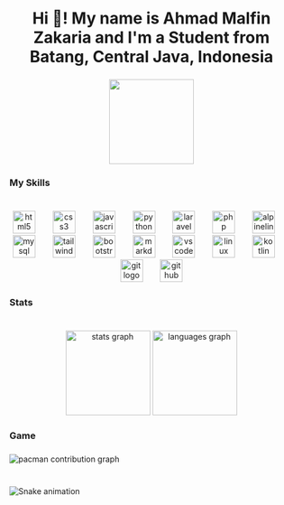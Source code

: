 <h1 align="center">Hi 👋! My name is Ahmad Malfin Zakaria and I'm a Student from Batang, Central Java, Indonesia</h1>

###

<div align="center">
  <img height="150" src="https://i.imgflip.com/65efzo.gif"  />
</div>

###

<h3 align="left">My Skills</h3>

###

<br clear="both">

<div align="center">
  <img src="https://cdn.jsdelivr.net/gh/devicons/devicon/icons/html5/html5-original.svg" height="40" alt="html5 logo"  />
  <img width="23" />
  <img src="https://cdn.jsdelivr.net/gh/devicons/devicon/icons/css3/css3-original.svg" height="40" alt="css3 logo"  />
  <img width="23" />
  <img src="https://cdn.jsdelivr.net/gh/devicons/devicon/icons/javascript/javascript-original.svg" height="40" alt="javascript logo"  />
  <img width="23" />
  <img src="https://cdn.jsdelivr.net/gh/devicons/devicon/icons/python/python-original.svg" height="40" alt="python logo"  />
  <img width="23" />
  <img src="https://cdn.jsdelivr.net/gh/devicons/devicon/icons/laravel/laravel-original.svg" height="40" alt="laravel logo"  />
  <img width="23" />
  <img src="https://cdn.simpleicons.org/php/777BB4" height="40" alt="php logo"  />
  <img width="23" />
  <img src="https://cdn.simpleicons.org/alpinelinux/0D597F" height="40" alt="alpinelinux logo"  />
  <img width="23" />
  <img src="https://cdn.simpleicons.org/mysql/4479A1" height="40" alt="mysql logo"  />
  <img width="23" />
  <img src="https://cdn.simpleicons.org/tailwindcss/06B6D4" height="40" alt="tailwindcss logo"  />
  <img width="23" />
  <img src="https://cdn.simpleicons.org/bootstrap/7952B3" height="40" alt="bootstrap logo"  />
  <img width="23" />
  <img src="https://cdn.jsdelivr.net/gh/devicons/devicon/icons/markdown/markdown-original.svg" height="40" alt="markdown logo"  />
  <img width="23" />
  <img src="https://cdn.jsdelivr.net/gh/devicons/devicon/icons/vscode/vscode-original.svg" height="40" alt="vscode logo"  />
  <img width="23" />
  <img src="https://cdn.jsdelivr.net/gh/devicons/devicon/icons/linux/linux-original.svg" height="40" alt="linux logo"  />
  <img width="23" />
  <img src="https://cdn.jsdelivr.net/gh/devicons/devicon/icons/kotlin/kotlin-original.svg" height="40" alt="kotlin logo"  />
  <img width="23" />
  <img src="https://cdn.jsdelivr.net/gh/devicons/devicon/icons/git/git-original.svg" height="40" alt="git logo"  />
  <img width="23" />
  <img src="https://cdn.jsdelivr.net/gh/devicons/devicon/icons/github/github-original.svg" height="40" alt="github logo"  />
</div>

###

<h3 align="left">Stats</h3>

###

<br clear="both">

<div align="center">
  <img src="https://github-readme-stats.vercel.app/api?username=alfin0881&hide_title=false&hide_rank=false&show_icons=true&include_all_commits=true&count_private=true&disable_animations=false&theme=dracula&locale=en&hide_border=true" height="150" alt="stats graph"  />
  <img src="https://github-readme-stats.vercel.app/api/top-langs?username=alfin0881&locale=en&hide_title=false&layout=compact&card_width=320&langs_count=6&theme=dracula&hide_border=true" height="150" alt="languages graph"  />
</div>

###

<h3 align="left">Game</h3>

###

<picture>
  <source media="(prefers-color-scheme: dark)" srcset="https://raw.githubusercontent.com/alfin0881/alfin0881/output/pacman-contribution-graph-dark.svg">
  <source media="(prefers-color-scheme: light)" srcset="https://raw.githubusercontent.com/alfin0881/alfin0881/output/pacman-contribution-graph.svg">
  <img alt="pacman contribution graph" src="https://raw.githubusercontent.com/alfin0881/alfin0881/output/pacman-contribution-graph.svg">
</picture>

###

<br clear="both">

<img src="https://raw.githubusercontent.com/alfin0881/alfin0881/output/snake.svg" alt="Snake animation" />

###